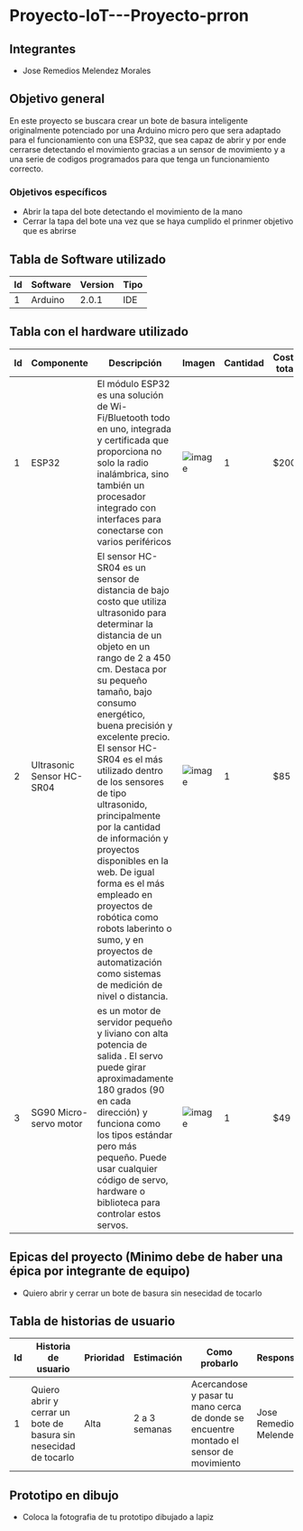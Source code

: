 # Proyecto-IoT---Proyecto-prron

## Integrantes
- Jose Remedios Melendez Morales

## Objetivo general
En este proyecto se buscara crear un bote de basura inteligente originalmente potenciado por una Arduino micro pero que sera adaptado para el funcionamiento con una ESP32, que sea capaz de abrir y por ende cerrarse detectando el movimiento gracias a un sensor de movimiento y a una serie de codigos programados para que tenga un funcionamiento correcto.

### Objetivos específicos
- Abrir la tapa del bote detectando el movimiento de la mano
- Cerrar la tapa del bote una vez que se haya cumplido el prinmer objetivo que es abrirse

## Tabla de Software utilizado
| Id | Software | Version | Tipo |
|----|----------|---------|------|
|  1  |  Arduino  |  2.0.1  |  IDE  |

## Tabla con el hardware utilizado
| Id | Componente | Descripción | Imagen | Cantidad | Costo total |
|----|------------|-------------|--------|----------|-------------|
|  1  |  ESP32  |  El módulo ESP32 es una solución de Wi-Fi/Bluetooth todo en uno, integrada y certificada que proporciona no solo la radio inalámbrica, sino también un procesador integrado con interfaces para conectarse con varios periféricos  |  ![image](https://www.sigmaelectronica.net/wp-content/uploads/2019/03/ESP-32.jpg)|      1    |     $200       |
| 2 |      Ultrasonic Sensor HC-SR04      |      El sensor HC-SR04 es un sensor de distancia de bajo costo que utiliza ultrasonido para determinar la distancia de un objeto en un rango de 2 a 450 cm. Destaca por su pequeño tamaño, bajo consumo energético, buena precisión y excelente precio. El sensor HC-SR04 es el más utilizado dentro de los sensores de tipo ultrasonido, principalmente por la cantidad de información y proyectos disponibles en la web. De igual forma es el más empleado en proyectos de robótica como robots laberinto o sumo, y en proyectos de automatización como sistemas de medición de nivel o distancia.       |    ![image](https://cdn.sparkfun.com//assets/parts/1/3/5/0/8/15569-Ultrasonic_Distance_Sensor_-_HC-SR04-01a.jpg)|    1      |     $85        |
|  3  |       SG90 Micro-servo motor     |       es un motor de servidor pequeño y liviano con alta potencia de salida . El servo puede girar aproximadamente 180 grados (90 en cada dirección) y funciona como los tipos estándar pero más pequeño. Puede usar cualquier código de servo, hardware o biblioteca para controlar estos servos.       |    ![image](https://uelectronics.com/wp-content/uploads/2017/06/AR0071-Servomotor-SG90-RC-9g-V6-500x500.jpg)    |     1     |       $49      |


## Epicas del proyecto (Minimo debe de haber una épica por integrante de equipo)
- Quiero abrir y cerrar un bote de basura sin nesecidad de tocarlo


## Tabla de historias de usuario
| Id | Historia de usuario | Prioridad | Estimación | Como probarlo | Responsable |
|----|---------------------|-----------|------------|---------------|-------------|
|  1  |  Quiero abrir y cerrar un bote de basura sin nesecidad de tocarlo  |   Alta   |  2 a 3 semanas  |   Acercandose y pasar tu mano cerca de donde se encuentre montado el sensor de movimiento   |   Jose Remedios Melendez   |


## Prototipo en dibujo
- Coloca la fotografia de tu prototipo dibujado a lapiz

